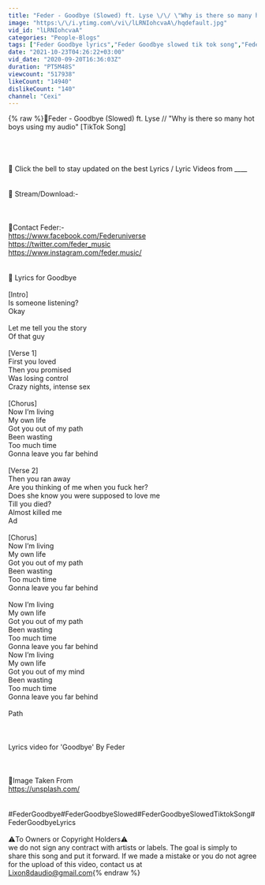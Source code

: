 ```yaml
---
title: "Feder - Goodbye (Slowed) ft. Lyse \/\/ \"Why is there so many hot boys using my audio\" [TikTok Song]"
image: "https:\/\/i.ytimg.com\/vi\/lLRNIohcvaA\/hqdefault.jpg"
vid_id: "lLRNIohcvaA"
categories: "People-Blogs"
tags: ["Feder Goodbye lyrics","Feder Goodbye slowed tik tok song","Feder Goodbye tik tok challenge"]
date: "2021-10-23T04:26:22+03:00"
vid_date: "2020-09-20T16:36:03Z"
duration: "PT5M48S"
viewcount: "517938"
likeCount: "14940"
dislikeCount: "140"
channel: "Cexi"
---
```

{% raw %}💙Feder - Goodbye (Slowed) ft. Lyse // &quot;Why is there so many hot boys using my audio&quot; [TikTok Song]<br /><br /><br /><br /><br />🔔 Click the bell to stay updated on the best Lyrics / Lyric Videos from ____<br /><br /><br />🔹 Stream/Download:-<br /><br /><br /><br />🔹Contact Feder:-<br /><a rel="nofollow" target="blank" href="https://www.facebook.com/Federuniverse">https://www.facebook.com/Federuniverse</a><br /><a rel="nofollow" target="blank" href="https://twitter.com/feder_music">https://twitter.com/feder_music</a><br /><a rel="nofollow" target="blank" href="https://www.instagram.com/feder.music/">https://www.instagram.com/feder.music/</a><br /><br /><br />🔹 Lyrics for Goodbye <br /><br />[Intro]<br />Is someone listening?<br />Okay<br /><br />Let me tell you the story<br />Of that guy<br /><br />[Verse 1]<br />First you loved<br />Then you promised<br />Was losing control<br />Crazy nights, intense sex<br /><br />[Chorus]<br />Now I’m living<br />My own life<br />Got you out of my path<br />Been wasting<br />Too much time<br />Gonna leave you far behind<br /><br />[Verse 2]<br />Then you ran away<br />Are you thinking of me when you fuck her?<br />Does she know you were supposed to love me<br />Till you died?<br />Almost killed me<br />Ad<br /><br />[Chorus]<br />Now I’m living<br />My own life<br />Got you out of my path<br />Been wasting<br />Too much time<br />Gonna leave you far behind<br /><br />Now I’m living<br />My own life<br />Got you out of my path<br />Been wasting<br />Too much time<br />Gonna leave you far behind<br />Now I’m living<br />My own life<br />Got you out of my mind<br />Been wasting<br />Too much time<br />Gonna leave you far behind<br /><br />Path<br /><br /><br /><br />Lyrics video for 'Goodbye' By Feder<br /><br /><br /><br />📸Image Taken From<br />   <a rel="nofollow" target="blank" href="https://unsplash.com/">https://unsplash.com/</a><br /><br /><br />#FederGoodbye#FederGoodbyeSlowed#FederGoodbyeSlowedTiktokSong#FederGoodbyeLyrics<br /><br />⚠️To Owners or Copyright Holders⚠️<br />we do not sign any contract with artists or labels. The goal is simply to share this song and put it forward. If we made a mistake or you do not agree for the upload of this video, contact us at <br />Lixon8daudio@gmail.com{% endraw %}
